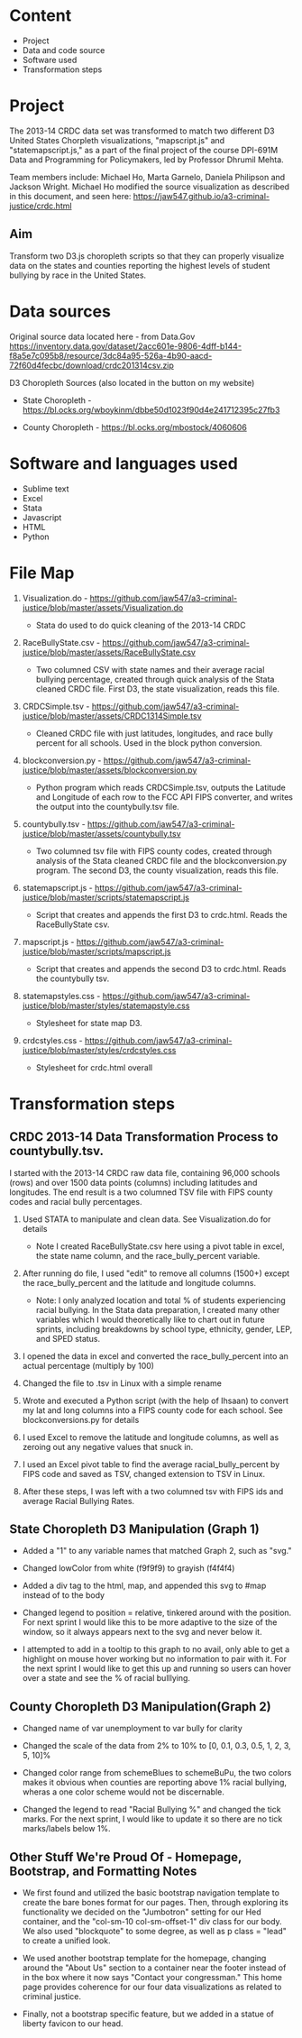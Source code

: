 # Content

* Project
* Data and code source
* Software used
* Transformation steps

# Project

The 2013-14 CRDC data set was transformed to match two different D3 United States Chorpleth visualizations, "mapscript.js" and "statemapscript.js," as a part of the final project of the course DPI-691M Data and Programming for Policymakers, led by Professor Dhrumil Mehta.

Team members include: Michael Ho, Marta Garnelo, Daniela Philipson and Jackson Wright. Michael Ho modified the source visualization as described in this document, and seen here:  https://jaw547.github.io/a3-criminal-justice/crdc.html

## Aim

Transform two D3.js choropleth scripts so that they can properly visualize data on the states and counties reporting the highest levels of student bullying by race in the United States.


# Data sources
Original source data located here - from Data.Gov
https://inventory.data.gov/dataset/2acc601e-9806-4dff-b144-f8a5e7c095b8/resource/3dc84a95-526a-4b90-aacd-72f60d4fecbc/download/crdc201314csv.zip

D3 Choropleth Sources (also located in the button on my website)
* State Choropleth - https://bl.ocks.org/wboykinm/dbbe50d1023f90d4e241712395c27fb3

* County Choropleth - https://bl.ocks.org/mbostock/4060606

# Software and languages used

* Sublime text 
* Excel
* Stata
* Javascript
* HTML
* Python 

# File Map
1. Visualization.do - https://github.com/jaw547/a3-criminal-justice/blob/master/assets/Visualization.do
	*  Stata do used to do quick cleaning of the 2013-14  CRDC

2. RaceBullyState.csv - https://github.com/jaw547/a3-criminal-justice/blob/master/assets/RaceBullyState.csv
	*  Two columned CSV with state names and their average racial bullying percentage, created through quick analysis of the Stata cleaned CRDC file.  First D3, the state visualization, reads this file.

3. CRDCSimple.tsv - https://github.com/jaw547/a3-criminal-justice/blob/master/assets/CRDC1314Simple.tsv
	*  Cleaned CRDC file with just latitudes, longitudes, and race bully percent for all schools.  Used in the block python conversion.

4. blockconversion.py - https://github.com/jaw547/a3-criminal-justice/blob/master/assets/blockconversion.py
	*  Python program which reads CRDCSimple.tsv, outputs the Latitude and Longitude of each row to the FCC API FIPS converter, and writes the output into the countybully.tsv file.

5. countybully.tsv - https://github.com/jaw547/a3-criminal-justice/blob/master/assets/countybully.tsv
	*  Two columned tsv file with FIPS county codes, created through analysis of the Stata cleaned CRDC file and the blockconversion.py program.  The second D3, the county visualization, reads this file.

6. statemapscript.js - https://github.com/jaw547/a3-criminal-justice/blob/master/scripts/statemapscript.js
	*  Script that creates and appends the first D3 to crdc.html.  Reads the RaceBullyState csv. 

7. mapscript.js - https://github.com/jaw547/a3-criminal-justice/blob/master/scripts/mapscript.js
	*  Script that creates and appends the second D3 to crdc.html.  Reads the countybully tsv.

8. statemapstyles.css - https://github.com/jaw547/a3-criminal-justice/blob/master/styles/statemapstyle.css
	*  Stylesheet for state map D3.

9. crdcstyles.css - https://github.com/jaw547/a3-criminal-justice/blob/master/styles/crdcstyles.css
	*  Stylesheet for crdc.html overall

# Transformation steps

## CRDC 2013-14 Data Transformation Process to countybully.tsv.

I started with the 2013-14 CRDC raw data file, containing 96,000 schools (rows) and over 1500 data points (columns) including latitudes and longitudes.  The end result is a two columned TSV file with FIPS county codes and racial bully percentages. 

1. Used STATA to manipulate and clean data.  See Visualization.do for details

	* Note I created RaceBullyState.csv here using a pivot table in excel, the state name column, and the race_bully_percent variable.

2. After running do file, I used "edit" to remove all columns (1500+) except the race_bully_percent and the latitude and longitude columns.

	* Note: I only analyzed location and total % of students experiencing racial bullying.  In the Stata data preparation, I created many other variables which I would theoretically like to chart out in future sprints, including breakdowns by school type, ethnicity, gender, LEP, and SPED status.

3. I opened the data in excel and converted the race_bully_percent into an actual percentage (multiply by 100)

4. Changed the file to .tsv in Linux with a simple rename

5. Wrote and executed a Python script (with the help of Ihsaan) to convert my lat and long columns into a FIPS county code for each school.  See blockconversions.py for details

6. I used Excel to remove the latitude and longitude columns, as well as zeroing out any negative values that snuck in.

7. I used an Excel pivot table to find the average racial_bully_percent by FIPS code and saved as TSV, changed extension to TSV in Linux.

8. After these steps, I was left with a two columned tsv with FIPS ids and average Racial Bullying Rates.

## State Choropleth D3 Manipulation (Graph 1)

* Added a "1" to any variable names that matched Graph 2, such as "svg."

* Changed lowColor from white (f9f9f9) to grayish (f4f4f4)

* Added a div tag to the html, map, and appended this svg to #map instead of to the body

* Changed legend to position = relative, tinkered around with the position.  For next sprint I would like this to be more adaptive to the size of the window, so it always appears next to the svg and never below it.

* I attempted to add in a tooltip to this graph to no avail, only able to get a highlight on mouse hover working but no information to pair with it.  For the next sprint I would like to get this up and running so users can hover over a state and see the % of racial bulllying.

## County Choropleth D3 Manipulation(Graph 2)

*  Changed name of var unemployment to var bully for clarity 

* Changed the scale of the data from 2% to 10% to [0, 0.1, 0.3, 0.5, 1, 2, 3, 5, 10]%

* Changed color range from schemeBlues to schemeBuPu, the two colors makes it obvious when counties are reporting above 1% racial bullying, wheras a one color scheme would not be discernable.

* Changed the legend to read "Racial Bullying %" and changed the tick marks.  For the next sprint, I would like to update it so there are no tick marks/labels below 1%.

## Other Stuff We're Proud Of - Homepage, Bootstrap, and Formatting Notes

* We first found and utilized the basic bootstrap navigation template to create the bare bones format for our pages.  Then, through exploring its functionality we decided on the "Jumbotron" setting for our Hed container, and the "col-sm-10 col-sm-offset-1" div class for our body.  We also used "blockquote" to some degree, as well as p class = "lead" to create a unified look.

* We used another bootstrap template for the homepage, changing around the "About Us" section to a container near the footer instead of in the box where it now says "Contact your congressman."  This home page provides coherence for our four data visualizations as related to criminal justice.

* Finally, not a bootstrap specific feature, but we added in a statue of liberty favicon to our head.